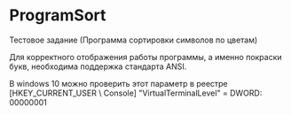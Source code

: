 # ProgramSort
Тестовое задание (Программа сортировки символов по цветам)

Для корректного отображения работы программы, а именно покраски букв,
необходима поддержка стандарта ANSI.

В windows 10 можно проверить этот параметр в реестре 
[HKEY_CURRENT_USER \ Console] "VirtualTerminalLevel" = DWORD: 00000001
